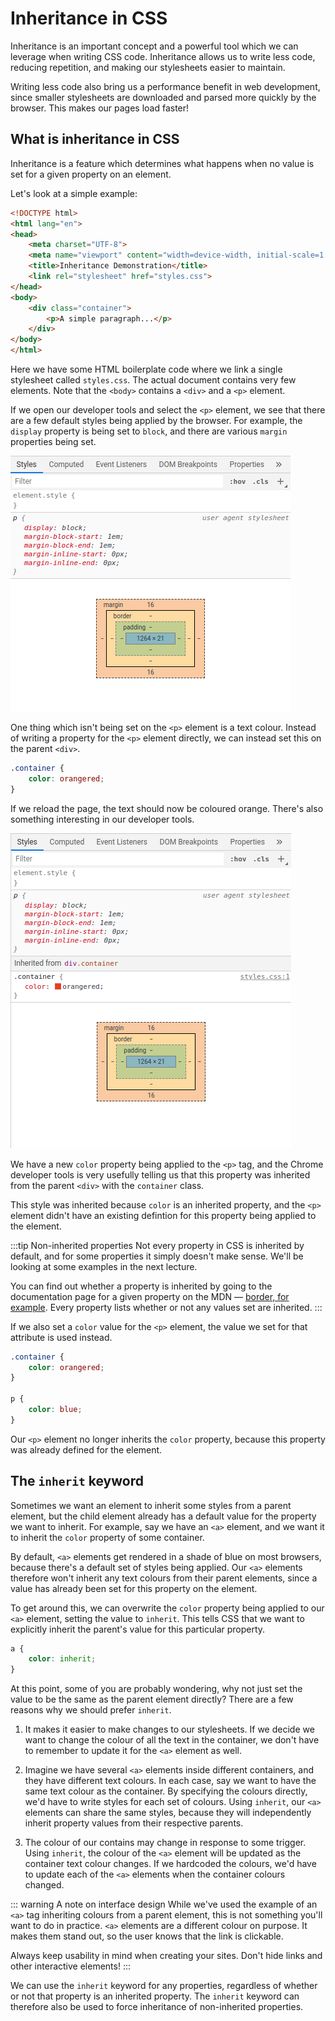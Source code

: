 # Inheritance in CSS

Inheritance is an important concept and a powerful tool which we can leverage when writing CSS code. Inheritance allows us to write less  code, reducing repetition, and making our stylesheets easier to maintain.

Writing less code also bring us a performance benefit in web development, since smaller stylesheets are downloaded and parsed more quickly by the browser. This makes our pages load faster!

## What is inheritance in CSS

Inheritance is a feature which determines what happens when no value is set for a given property on an element.

Let's look at a simple example:

```html
<!DOCTYPE html>
<html lang="en">
<head>
    <meta charset="UTF-8">
    <meta name="viewport" content="width=device-width, initial-scale=1.0">
    <title>Inheritance Demonstration</title>
    <link rel="stylesheet" href="styles.css">
</head>
<body>
    <div class="container">
        <p>A simple paragraph...</p>
    </div>
</body>
</html>
```

Here we have some HTML boilerplate code where we link a single stylesheet called `styles.css`. The actual document contains very few elements. Note that the `<body>` contains a `<div>` and a `<p>` element.

If we open our developer tools and select the `<p>` element, we see that there are a few default styles being applied by the browser. For example, the `display` property is being set to `block`, and there are various `margin` properties being set.

![The Chrome Developer Tools showing the styles applied to the paragraph element.](./assets/dev-tools-default-p.png)

One thing which isn't being set on the `<p>` element is a text colour. Instead of writing a property for the `<p>` element directly, we can instead set this on the parent `<div>`.

```css
.container {
    color: orangered;
}
```

If we reload the page, the text should now be coloured orange. There's also something interesting in our developer tools.

![The Chrome Developer Tools showing the inherited styles applied to the paragraph element.](./assets/dev-tools-inherited-p.png)

We have a new `color` property being applied to the `<p>` tag, and the Chrome developer tools is very usefully telling us that this property was inherited from the parent `<div>` with the `container` class.

This style was inherited because `color` is an inherited property, and the `<p>` element didn't have an existing defintion for this property being applied to the element.

:::tip Non-inherited properties
Not every property in CSS is inherited by default, and for some properties it simply doesn't make sense. We'll be looking at some examples in the next lecture.

You can find out whether a property is inherited by going to the documentation page for a given property on the MDN &mdash; [border, for example](https://developer.mozilla.org/en-US/docs/Web/CSS/border#Formal_definition). Every property lists whether or not any values set are inherited.
:::


If we also set a `color` value for the `<p>` element, the value we set for that attribute is used instead.

```css
.container {
    color: orangered;
}

p {
    color: blue;
}
```

Our `<p>` element no longer inherits the `color` property, because this property was already defined for the element.

## The `inherit` keyword

Sometimes we want an element to inherit some styles from a parent element, but the child element already has a default value for the property we want to inherit. For example, say we have an `<a>` element, and we want it to inherit the `color` property of some container.

By default, `<a>` elements get rendered in a shade of blue on most browsers, because there's a default set of styles being applied. Our `<a>` elements therefore won't inherit any text colours from their parent elements, since a value has already been set for this property on the element.

To get around this, we can overwrite the `color` property being applied to our `<a>` element, setting the value to `inherit`. This tells CSS that we want to explicitly inherit the parent's value for this particular property.

```css
a {
    color: inherit;
}
```

At this point, some of you are probably wondering, why not just set the value to be the same as the parent element directly? There are a few reasons why we should prefer `inherit`.

1) It makes it easier to make changes to our stylesheets. If we decide we want to change the colour of all the text in the container, we don't have to remember to update it for the `<a>` element as well.

2) Imagine we have several `<a>` elements inside different containers, and they have different text colours. In each case, say we want to have the same text colour as the container. By specifying the colours directly, we'd have to write styles for each set of colours. Using `inherit`, our `<a>` elements can share the same styles, because they will independently inherit property values from their respective parents.

3) The colour of our contains may change in response to some trigger. Using `inherit`, the colour of the `<a>` element will be updated as the container text colour changes. If we hardcoded the colours, we'd have to update each of the `<a>` elements when the container colours changed.

::: warning A note on interface design
While we've used the example of an `<a>` tag inheriting colours from a parent element, this is not something you'll want to do in practice. `<a>` elements are a different colour on purpose. It makes them stand out, so the user knows that the link is clickable.

Always keep usability in mind when creating your sites. Don't hide links and other interactive elements!
:::

We can use the `inherit` keyword for any properties, regardless of whether or not that property is an inherited property. The `inherit` keyword can therefore also be used to force inheritance of non-inherited properties.
